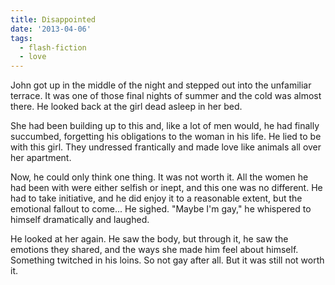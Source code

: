 ```yaml
---
title: Disappointed
date: '2013-04-06'
tags:
  - flash-fiction
  - love
---
```


John got up in the middle of the night and stepped out into the unfamiliar
terrace. It was one of those final nights of summer and the cold was almost
there. He looked back at the girl dead asleep in her bed.

<!-- truncate -->

She had been building up to this and, like a lot of men would, he had finally
succumbed, forgetting his obligations to the woman in his life. He lied to be
with this girl. They undressed frantically and made love like animals all over
her apartment.

Now, he could only think one thing. It was not worth it. All the women he had
been with were either selfish or inept, and this one was no different. He had to
take initiative, and he did enjoy it to a reasonable extent, but the emotional
fallout to come... He sighed. "Maybe I'm gay," he whispered to himself
dramatically and laughed.

He looked at her again. He saw the body, but through it, he saw the emotions
they shared, and the ways she made him feel about himself. Something twitched in
his loins. So not gay after all. But it was still not worth it.
